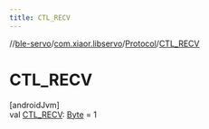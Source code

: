 ```yaml
---
title: CTL_RECV
---
```

//[ble-servo](../../../index.html)/[com.xiaor.libservo](../index.html)/[Protocol](index.html)/[CTL_RECV](-c-t-l_-r-e-c-v.html)



# CTL_RECV



[androidJvm]\
val [CTL_RECV](-c-t-l_-r-e-c-v.html): [Byte](https://kotlinlang.org/api/latest/jvm/stdlib/kotlin/-byte/index.html) = 1




